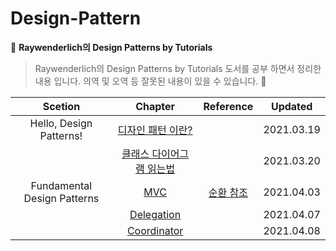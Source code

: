 # Design-Pattern

:closed_book: **Raywenderlich의 Design Patterns by Tutorials**

> Raywenderlich의 Design Patterns by Tutorials 도서를 공부 하면서 정리한 내용 입니다.
> 의역 및 오역 등 잘못된 내용이 있을 수 있습니다. :pray:

|           Scetion           |                                       Chapter                                        |                           Reference                            |  Updated   |
| :-------------------------: | :----------------------------------------------------------------------------------: | :------------------------------------------------------------: | :--------: |
|   Hello, Design Patterns!   |     [디자인 패턴 이란?](/1.Hello,%20Design%20Patterns!/WhatareDesignPatterns.md)     |                                                                | 2021.03.19 |
|                             | [클래스 다이어그램 읽는법](/1.Hello,%20Design%20Patterns!/HowtoReadAclassDiagram.md) |                                                                | 2021.03.20 |
| Fundamental Design Patterns |               [MVC](/2.Fundamental%20Design%20Patterns/MVCPattern.md)                | [순환 참조](/2.Fundamental%20Design%20Patterns/RetainCycle.md) | 2021.04.03 |
|                             |        [Delegation](/2.Fundamental%20Design%20Patterns/DelegationPattern.md)         |                                                                | 2021.04.07 |
|                             |         [Coordinator](/4.Advanced%20Design%20Patterns/CoordinatorPattern.md)         |                                                                | 2021.04.08 |
